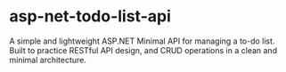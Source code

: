 # asp-net-todo-list-api
A simple and lightweight ASP.NET Minimal API for managing a to-do list. Built to practice RESTful API design, and CRUD operations in a clean and minimal architecture.
